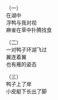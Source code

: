 <p class="has-line-data" data-line-start="3" data-line-end="7">（一）<br>
在湖中<br>
浮鸭与我对视<br>
麻雀在草中扑腾找食</p>
<p class="has-line-data" data-line-start="8" data-line-end="12">（二）<br>
一对鸭子环湖飞过<br>
翼连着翼<br>
也有雁的姿态</p>
<p class="has-line-data" data-line-start="13" data-line-end="16">（三）<br>
鸭子上了岸<br>
小皮艇下长出了脚</p>

